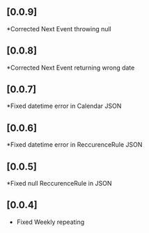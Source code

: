 ## [0.0.9]

*Corrected Next Event throwing null

## [0.0.8]

*Corrected Next Event returning wrong date

## [0.0.7]

*Fixed datetime error in Calendar JSON

## [0.0.6]

*Fixed datetime error in ReccurenceRule JSON

## [0.0.5]

*Fixed null ReccurenceRule in JSON


## [0.0.4]

* Fixed Weekly repeating

